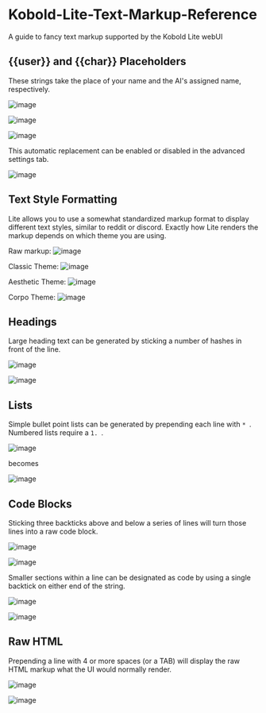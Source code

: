 # Kobold-Lite-Text-Markup-Reference
A guide to fancy text markup supported by the Kobold Lite webUI


## {{user}} and {{char}} Placeholders
These strings take the place of your name and the AI's assigned name, respectively.  

![image](https://github.com/user-attachments/assets/36f990c2-5a68-4cf2-b204-6998d50ebd0b)

![image](https://github.com/user-attachments/assets/4e89dfa5-350d-4bfb-bfee-6c7e838e6911)

![image](https://github.com/user-attachments/assets/43240fcd-fbf1-4d47-b0ec-73ec6f6dd09e)

This automatic replacement can be enabled or disabled in the advanced settings tab.

![image](https://github.com/user-attachments/assets/0e0224a7-03e8-4248-90fc-6eedceccbf54)


## Text Style Formatting
Lite allows you to use a somewhat standardized markup format to display different text styles, similar to reddit or discord.  Exactly how Lite renders the markup depends on which theme you are using.

Raw markup:  ![image](https://github.com/user-attachments/assets/6fb7000e-288c-4cb0-ad3d-005141582a56)

Classic Theme:  ![image](https://github.com/user-attachments/assets/ec27a449-34d3-42cd-ae6a-87cf63d0a88f)

Aesthetic Theme:  ![image](https://github.com/user-attachments/assets/2e088120-9810-4127-99b7-5169778a3c5a)

Corpo Theme:  ![image](https://github.com/user-attachments/assets/5b773f62-5573-4189-851a-32653876a4b0)


## Headings
Large heading text can be generated by sticking a number of hashes in front of the line.

![image](https://github.com/user-attachments/assets/05471fd9-730e-4b87-b279-63ef4757ce07)

![image](https://github.com/user-attachments/assets/02f03519-9715-43f3-a18a-119608bfb1ee)


## Lists
Simple bullet point lists can be generated by prepending each line with `* `.  Numbered lists require a `1. `.

![image](https://github.com/user-attachments/assets/0e13df25-223f-4962-a3a0-12aac951f877) 

becomes 

![image](https://github.com/user-attachments/assets/66884ae2-bcaf-4d8b-b686-cdaff2f064b3)


## Code Blocks
Sticking three backticks above and below a series of lines will turn those lines into a raw code block.

![image](https://github.com/user-attachments/assets/f0fc9cce-c9d4-4e4f-bda0-267c07e65604)

![image](https://github.com/user-attachments/assets/eab833b7-3b27-49a2-b4d3-fb60d50dca0f)

Smaller sections within a line can be designated as code by using a single backtick on either end of the string.

![image](https://github.com/user-attachments/assets/c671621f-3426-48c7-8eb6-d870d0eb0291)

![image](https://github.com/user-attachments/assets/c0c1f42e-2d53-4add-89fc-8212e245ce9f)


## Raw HTML
Prepending a line with 4 or more spaces (or a TAB) will display the raw HTML markup what the UI would normally render.

![image](https://github.com/user-attachments/assets/468086e5-c751-4854-ad78-37962d1f6491)

![image](https://github.com/user-attachments/assets/9c7024f4-c765-4fd8-9623-b6cd17a53555)
